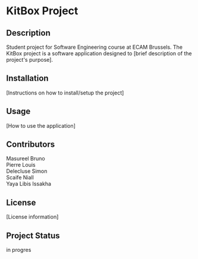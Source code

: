 # KitBox Project

## Description
Student project for Software Engineering course at ECAM Brussels. The KitBox project is a software application designed to [brief description of the project's purpose].

## Installation
[Instructions on how to install/setup the project]

## Usage
[How to use the application]

## Contributors
Masureel Bruno\
Pierre Louis\
Delecluse Simon\
Scaife Niall\
Yaya Libis Issakha

## License
[License information]

## Project Status
in progres
